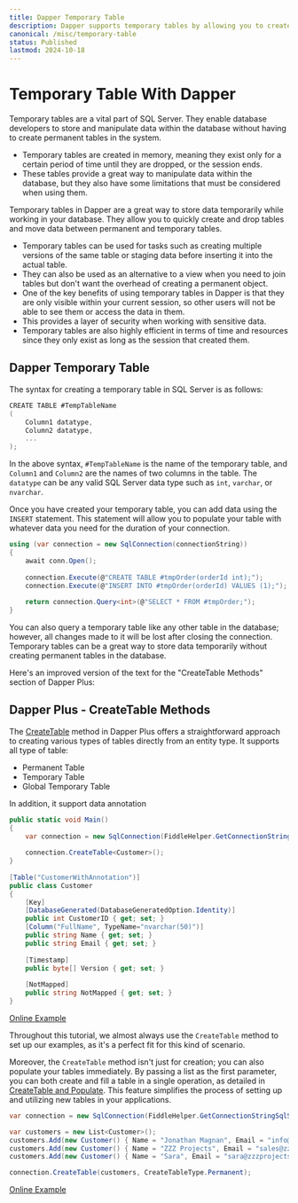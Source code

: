 ```yaml
---
title: Dapper Temporary Table
description: Dapper supports temporary tables by allowing you to create, insert, and query them using the execute or querying methods. Learn more how to use temporary table
canonical: /misc/temporary-table
status: Published
lastmod: 2024-10-18
---
```


# Temporary Table With Dapper

Temporary tables are a vital part of SQL Server. They enable database developers to store and manipulate data within the database without having to create permanent tables in the system. 

 - Temporary tables are created in memory, meaning they exist only for a certain period of time until they are dropped, or the session ends. 
 - These tables provide a great way to manipulate data within the database, but they also have some limitations that must be considered when using them. 



Temporary tables in Dapper are a great way to store data temporarily while working in your database. They allow you to quickly create and drop tables and move data between permanent and temporary tables. 

 - Temporary tables can be used for tasks such as creating multiple versions of the same table or staging data before inserting it into the actual table. 
 - They can also be used as an alternative to a view when you need to join tables but don't want the overhead of creating a permanent object. 
 - One of the key benefits of using temporary tables in Dapper is that they are only visible within your current session, so other users will not be able to see them or access the data in them. 
 - This provides a layer of security when working with sensitive data. 
 - Temporary tables are also highly efficient in terms of time and resources since they only exist as long as the session that created them. 

## Dapper Temporary Table

The syntax for creating a temporary table in SQL Server is as follows:

```csharp
CREATE TABLE #TempTableName
( 
    Column1 datatype, 
    Column2 datatype, 
    ... 
); 
```
 
In the above syntax, `#TempTableName` is the name of the temporary table, and `Column1` and `Column2` are the names of two columns in the table. The `datatype` can be any valid SQL Server data type such as `int`, `varchar`, or `nvarchar`. 

Once you have created your temporary table, you can add data using the `INSERT` statement. This statement will allow you to populate your table with whatever data you need for the duration of your connection. 

```csharp
using (var connection = new SqlConnection(connectionString))
{
    await conn.Open();
	
    connection.Execute(@"CREATE TABLE #tmpOrder(orderId int);");
    connection.Execute(@"INSERT INTO #tmpOrder(orderId) VALUES (1);");
	
    return connection.Query<int>(@"SELECT * FROM #tmpOrder;");
}
```

You can also query a temporary table like any other table in the database; however, all changes made to it will be lost after closing the connection. Temporary tables can be a great way to store data temporarily without creating permanent tables in the database. 

Here's an improved version of the text for the "CreateTable Methods" section of Dapper Plus:

## Dapper Plus - CreateTable Methods

The [CreateTable](https://dapper-plus.net/create-table) method in Dapper Plus offers a straightforward approach to creating various types of tables directly from an entity type. It supports all type of table:

- Permanent Table
- Temporary Table
- Global Temporary Table

In addition, it support data annotation

```csharp
public static void Main()
{
	var connection = new SqlConnection(FiddleHelper.GetConnectionStringSqlServer());
	
	connection.CreateTable<Customer>();
}
	
[Table("CustomerWithAnnotation")]
public class Customer 
{
	[Key]
	[DatabaseGenerated(DatabaseGeneratedOption.Identity)]
	public int CustomerID { get; set; }
	[Column("FullName", TypeName="nvarchar(50)")]
	public string Name { get; set; }
	public string Email { get; set; }
	
	[Timestamp]
	public byte[] Version { get; set; }
	
	[NotMapped]
	public string NotMapped { get; set; }
}
```

[Online Example](https://dotnetfiddle.net/1pjhVa)

Throughout this tutorial, we almost always use the `CreateTable` method to set up our examples, as it's a perfect fit for this kind of scenario.

Moreover, the `CreateTable` method isn't just for creation; you can also populate your tables immediately. By passing a list as the first parameter, you can both create and fill a table in a single operation, as detailed in [CreateTable and Populate](https://dapper-plus.net/create-table#create-table-and-populate). This feature simplifies the process of setting up and utilizing new tables in your applications.

```csharp
var connection = new SqlConnection(FiddleHelper.GetConnectionStringSqlServer());

var customers = new List<Customer>();
customers.Add(new Customer() { Name = "Jonathan Magnan", Email = "info@zzzprojects.com" });
customers.Add(new Customer() { Name = "ZZZ Projects", Email = "sales@zzzprojects.com" });
customers.Add(new Customer() { Name = "Sara", Email = "sara@zzzprojects.com" });

connection.CreateTable(customers, CreateTableType.Permanent);
```

[Online Example](https://dotnetfiddle.net/LSiOah)